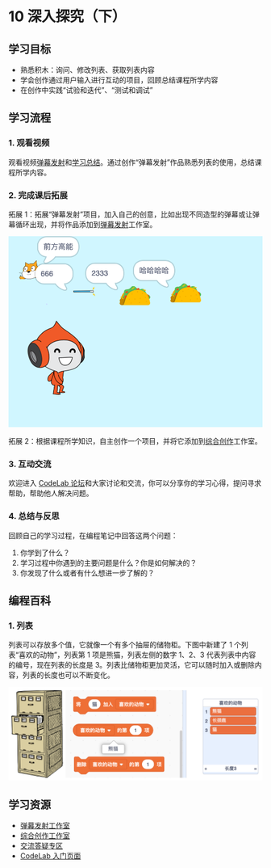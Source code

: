 # 10 深入探究（下）

## 学习目标

* 熟悉积木：询问、修改列表、获取列表内容
* 学会创作通过用户输入进行互动的项目，回顾总结课程所学内容
* 在创作中实践“试验和迭代”、“测试和调试”

## **学习流程**

### 1. 观看视频

观看视频[弹幕发射](https://www.bilibili.com/video/BV1jT4y1K7iA?p=20)和[学习总结](https://www.bilibili.com/video/BV1jT4y1K7iA?p=21)。通过创作“弹幕发射”作品熟悉列表的使用，总结课程所学内容。

### 2. 完成课后拓展

拓展 1：拓展“弹幕发射”项目，加入自己的创意，比如出现不同造型的弹幕或让弹幕循环出现，并将作品添加到[弹幕发射](https://create.codelab.club/studios/370)工作室。

![](.gitbook/assets/10.1-dan-mu-.png)



拓展 2：根据课程所学知识，自主创作一个项目，并将它添加到[综合创作](https://create.codelab.club/studios/371/)工作室。



### 3. 互动交流

欢迎进入 [CodeLab 论坛](https://discuss.codelab.club/c/8-category/8)和大家讨论和交流，你可以分享你的学习心得，提问寻求帮助，帮助他人解决问题。

### 4. 总结与反思

回顾自己的学习过程，在编程笔记中回答这两个问题：

1. 你学到了什么？
2. 学习过程中你遇到的主要问题是什么？你是如何解决的？
3. 你发现了什么或者有什么想进一步了解的？

## 编程百科

### 1. 列表

列表可以存放多个值，它就像一个有多个抽屉的储物柜。下图中新建了 1 个列表“喜欢的动物”，列表第 1 项是熊猫，列表左侧的数字 1、2、3 代表列表中内容的编号，现在列表的长度是 3。列表比储物柜更加灵活，它可以随时加入或删除内容，列表的长度也可以不断变化。

![](.gitbook/assets/10.2-gui-zi-.png)

## 学习资源

* [弹幕发射工作室](https://create.codelab.club/studios/370)
* [综合创作工作室](https://create.codelab.club/studios/371/)
* [交流答疑专区](https://discuss.codelab.club/c/8-category/32-category/32)
* [CodeLab 入门页面](https://create.codelab.club/ideas)

